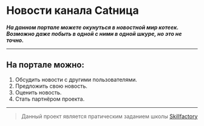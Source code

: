# Новости канала Catница

***На данном портале можете окунуться в новостной мир котеек. Возможно даже побыть в одной с ними в одной шкуре, но это не точно.***
***

## На портале можно:

1. Обсудить новости с другими пользователями.
2. Предложить свою новость.
3. Оценить новость.
4. Стать партнёром проекта.

***
> Данный проект является пратическим заданием школы [Skillfactory](skillfactory.ru)
